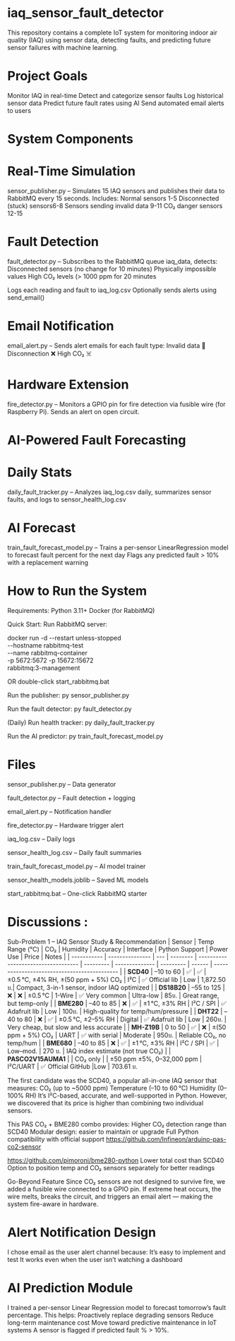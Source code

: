 # iaq_sensor_fault_detector
This repository contains a complete IoT system for monitoring indoor air quality (IAQ) using sensor data, detecting faults, and predicting future sensor failures with machine learning.

# Project Goals
Monitor IAQ in real-time
Detect and categorize sensor faults
Log historical sensor data
Predict future fault rates using AI
Send automated email alerts to users

# System Components

# Real-Time Simulation
sensor_publisher.py – Simulates 15 IAQ sensors and publishes their data to RabbitMQ every 15 seconds. Includes:
Normal sensors 1-5
Disconnected (stuck) sensors6-8
Sensors sending invalid data 9-11
CO₂ danger sensors 12-15

# Fault Detection
fault_detector.py – Subscribes to the RabbitMQ queue iaq_data, detects:
Disconnected sensors (no change for 10 minutes)
Physically impossible values
High CO₂ levels (> 1000 ppm for 20 minutes

Logs each reading and fault to iaq_log.csv
Optionally sends alerts using send_email()

# Email Notification
email_alert.py – Sends alert emails for each fault type:
Invalid data 🚨
Disconnection ❌
High CO₂ ☠️

# Hardware Extension
fire_detector.py – Monitors a GPIO pin for fire detection via fusible wire (for Raspberry Pi). Sends an alert on open circuit.

# AI-Powered Fault Forecasting

# Daily Stats
daily_fault_tracker.py – Analyzes iaq_log.csv daily, summarizes sensor faults, and logs to sensor_health_log.csv

# AI Forecast
train_fault_forecast_model.py – Trains a per-sensor LinearRegression model to forecast fault percent for the next day
Flags any predicted fault > 10% with a replacement warning

# How to Run the System

Requirements:
Python 3.11+
Docker (for RabbitMQ)

Quick Start:
Run RabbitMQ server:

docker run -d --restart unless-stopped \
  --hostname rabbitmq-test \
  --name rabbitmq-container \
  -p 5672:5672 -p 15672:15672 \
  rabbitmq:3-management

OR double-click start_rabbitmq.bat

Run the publisher:
py sensor_publisher.py

Run the fault detector:
py fault_detector.py

(Daily) Run health tracker:
py daily_fault_tracker.py

Run the AI predictor:
py train_fault_forecast_model.py

# Files

sensor_publisher.py – Data generator 

fault_detector.py – Fault detection + logging

email_alert.py – Notification handler

fire_detector.py – Hardware trigger alert

iaq_log.csv – Daily logs

sensor_health_log.csv – Daily fault summaries

train_fault_forecast_model.py – AI model trainer

sensor_health_models.joblib – Saved ML models

start_rabbitmq.bat – One-click RabbitMQ starter


# Discussions : 
 Sub-Problem 1 – IAQ Sensor Study & Recommendation
 | Sensor     | Temp Range (°C) | CO₂   | Humidity  | Accuracy                            | Interface | Python Support  | Power Use | Price    | Notes                                        |
| ----------- | --------------- | ---   | --------  | ----------------------------------- | --------- | --------------  | --------- | ------   | -------------------------------------------- |
| **SCD40**   | –10 to 60       | ✅   | ✅        | ±0.5 °C, ±4% RH, ±(50 ppm + 5%) CO₂ | I²C       | ✅ Official lib | Low       | 1,872.50 บ.| Compact, 3-in-1 sensor, indoor IAQ optimized |
| **DS18B20** | –55 to 125      | ❌   | ❌        | ±0.5 °C                             | 1-Wire    | ✅ Very common  | Ultra-low | 85บ.      | Great range, but temp-only                   |
| **BME280**  | –40 to 85       | ❌   | ✅        | ±1 °C, ±3% RH                       | I²C / SPI | ✅ Adafruit lib | Low       | 100บ.   | High-quality for temp/hum/pressure             |
| **DHT22**   | –40 to 80       | ❌   | ✅        | ±0.5 °C, ±2–5% RH                   | Digital   | ✅ Adafruit lib | Low       | 260บ.      | Very cheap, but slow and less accurate      |
| **MH-Z19B** | 0 to 50         | ✅   | ❌        | ±(50 ppm + 5%) CO₂                  | UART      | ✅ with serial  | Moderate  | 950บ.    | Reliable CO₂, no temp/hum                     |
| **BME680**  | –40 to 85       | ❌   | ✅        | ±1 °C, ±3% RH                       | I²C / SPI | ✅              | Low–mod.  | 270 บ. | IAQ index estimate (not true CO₂)               |
| **PASCO2V15AUMA1**  |         | CO₂ only  |        | ±50 ppm ±5%, 0–32,000 ppm          | I²C/UART  | ✅ Official GitHub |Low     | 703.61  บ.         

The first candidate was the SCD40, a popular all-in-one IAQ sensor that measures:
CO₂ (up to ~5000 ppm)
Temperature (–10 to 60 °C)
Humidity (0–100% RH)
It’s I²C-based, accurate, and well-supported in Python. However, we discovered that its price is higher than combining two individual sensors.

This PAS CO₂ + BME280 combo provides:
Higher CO₂ detection range than SCD40
Modular design: easier to maintain or upgrade
Full Python compatibility with official support
https://github.com/Infineon/arduino-pas-co2-sensor

https://github.com/pimoroni/bme280-python
Lower total cost than SCD40
Option to position temp and CO₂ sensors separately for better readings

Go-Beyond Feature
Since CO₂ sensors are not designed to survive fire, we added a fusible wire connected to a GPIO pin. If extreme heat occurs, the wire melts, breaks the circuit, and triggers an email alert — making the system fire-aware in hardware.

# Alert Notification Design
I chose email as the user alert channel because:
It’s easy to implement and test
It works even when the user isn’t watching a dashboard

# AI Prediction Module
I trained a per-sensor Linear Regression model to forecast tomorrow’s fault percentage. This helps:
Proactively replace degrading sensors
Reduce long-term maintenance cost
Move toward predictive maintenance in IoT systems
A sensor is flagged if predicted fault % > 10%.

